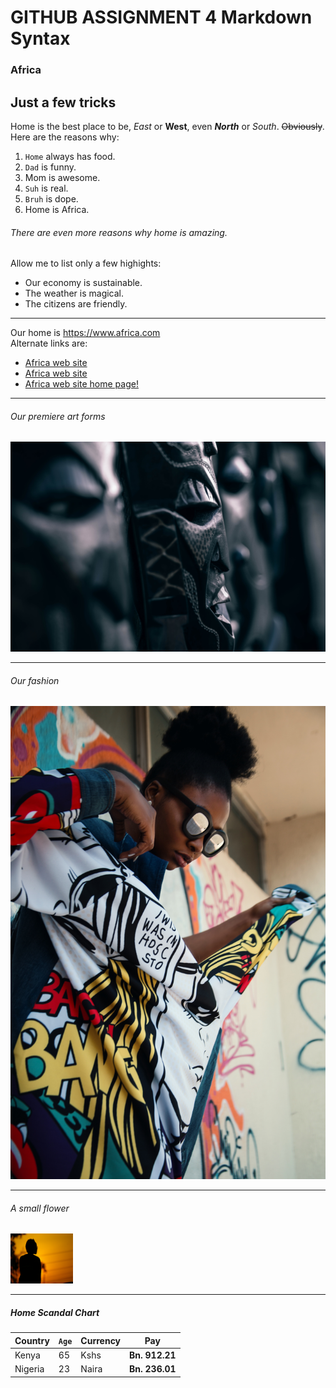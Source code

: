 # GITHUB ASSIGNMENT 4 Markdown Syntax
### Africa
Just a few tricks
---------------------------


Home is the best place to be, *East* or **West**, even **_North_** or *_South_*. ~~Obviously~~.
Here are the reasons why:

1. `Home` always has food. 
2. `Dad` is funny. 
3. Mom is awesome. 
4. `Suh` is real. 
5. ``Bruh`` is dope. 
6. Home is Africa.  

###### There are even more reasons why home is amazing.
Allow me to list only a few highights: 
- Our economy is sustainable.
- The weather is magical.
- The citizens are friendly.


---

Our home is <https://www.africa.com>  
Alternate links are:
+ [Africa web site](https://www.africa.com "Africa.com Official website")
+ [Africa web site][1]
+ <a href="https://www.africa.com" target="https://www.africa.com">Africa web site home page!</a>

[1]: https://www.africa.com


---
###### Our premiere art forms 
![African tribal mask](/images/tribal_mask_XXL.jpg "Our premiere art forms")

***
###### Our fashion  
![African fashion][pic1]  

[pic1]: /images/fashion_XXL.jpg "Our fashion"


___
###### A small flower  
<img src="/images/silhouette_XXL.jpg" width="100" height="80" alt="A small flower "/>

---


##### Home Scandal Chart

|Country|`Age`|Currency|Pay|
|---|---|---|---|
|Kenya|65|Kshs|**Bn. 912.21**|
|Nigeria|23|Naira|**Bn. 236.01**|


